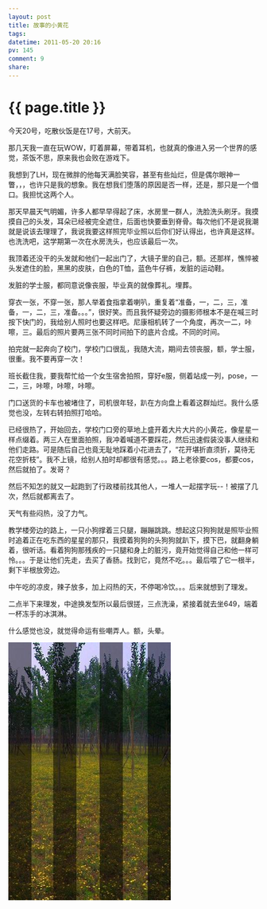 ```yaml
---
layout: post
title: 故事的小黄花
tags: 
datetime: 2011-05-20 20:16
pv: 145
comment: 9
share: 
---
```


{{ page.title }}
================

 <p>今天20号，吃散伙饭是在17号，大前天。</p><p>那几天我一直在玩WOW，盯着屏幕，带着耳机，也就真的像进入另一个世界的感觉，茶饭不思，原来我也会败在游戏下。</p><p>我想到了LH，现在微胖的他每天满脸笑容，甚至有些灿烂，但是偶尔眼神一瞥，，，也许只是我的想象。我在想我们堕落的原因是否一样，还是，那只是一个借口。我担忧这两个人。</p><p>那天早晨天气明媚，许多人都早早得起了床，水房里一群人，洗脸洗头刷牙。我摸摸自己的头发，耳朵已经被完全遮住，后面也快要垂到脊骨。每次他们不是说我潮就是说该去理理了，我说我要这样照完毕业照以后你们好认得出，也许真是这样。也洗洗吧，这学期第一次在水房洗头，也应该最后一次。</p><p>我顶着还没干的头发就和他们一起出门了，大镜子里的自己，额。还那样，憔悴被头发遮住的脸，黑黑的皮肤，白色的T恤，蓝色牛仔裤，发脏的运动鞋。</p><p>发脏的学士服，都同意说像丧服，毕业真的就像葬礼。埋葬。</p><p>穿衣一张，不穿一张，那人举着食指拿着喇叭，重复着“准备，一，二，三，准备，一，二，三，准备。。。”，很好笑。而且我怀疑旁边的摄影师根本不是在喊三时按下快门的，我给别人照时也要这样吧。尼康相机转了一个角度，再次一二，咔嚓，三。最后的照片要两三张不同时间拍下的底片合成。不同的时间。</p><p>拍完就一起奔向了校门，学校门口很乱，我随大流，期间去领丧服，额，学士服，很重。我不要再穿一次！</p><p>班长截住我，要我帮忙给一个女生宿舍拍照，穿好e服，侧着站成一列，pose，一二，三，咔嚓，咔嚓，咔嚓。</p><p>门口送货的卡车也被堵住了，司机很年轻，趴在方向盘上看着这群灿烂。我什么感觉也没，左转右转拍照打哈哈。</p><p>已经很热了，开始回去，学校门口旁的草地上盛开着大片大片的小黄花，像星星一样点缀着。两三人在里面拍照，我冲着喊道不要踩花，然后迅速假装没事人继续和他们走路。可是随后自己也竟无耻地踩着小花进去了，“花开堪折直须折，莫待无花空折枝”。我不上镜，给别人拍时却都很有感觉。。。路上老徐要cos，都要cos，然后就拍了。发哥？</p><p>然后不知怎的就又一起跑到了行政楼前找其他人，一堆人一起摆字玩--！被摆了几次，然后就都离去了。</p><p>天气有些闷热，没了力气。</p><p>教学楼旁边的路上，一只小狗撑着三只腿，蹦蹦跳跳。想起这只狗狗就是照毕业照时追着正在吃东西的星星的那只，我摸着狗狗的头狗狗就趴下，摸下巴，就翻身躺着，很听话。看着狗狗那残疾的一只腿和身上的脏污，竟开始觉得自己和他一样可怜。。。于是让他们先走，去买了香肠。找到它，竟然不吃。。。最后喂了它一根半，剩下半根放旁边。</p><p>中午吃的凉皮，辣子放多，加上闷热的天，不停喝冷饮。。。后来就想到了理发。</p><p>二点半下来理发，中途换发型所以最后很搓，三点洗澡，紧接着就去坐649，端着一杯冻手的冰淇淋。</p><p>什么感觉也没，就觉得命运有些嘲弄人。额，头晕。</p><p><img src="/images/489447df81881c486227981c.jpg"                                       small="0" /><br /></p><p></p><p></p> 

